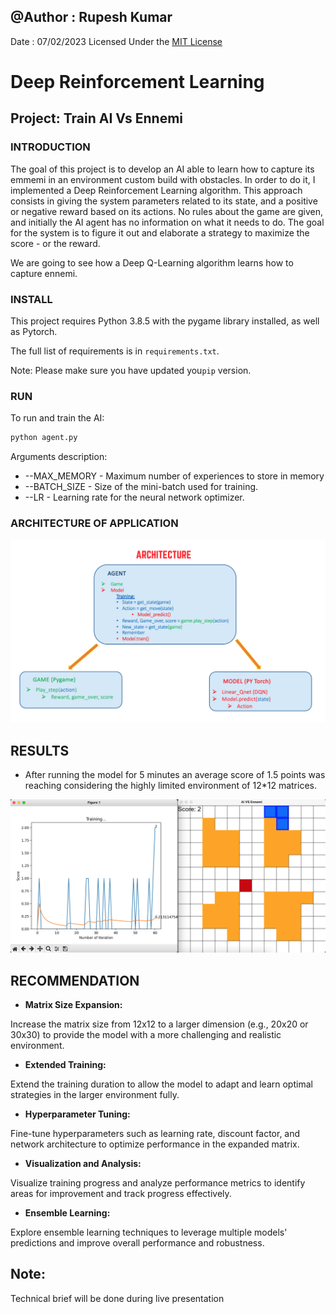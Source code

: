 ## @Author : Rupesh Kumar
Date : 07/02/2023
Licensed Under the [MIT License](LICENSE.md)

# Deep Reinforcement Learning
## Project: Train AI Vs Ennemi

### INTRODUCTION
The goal of this project is to develop an AI able to learn how to capture its emmemi in an environment custom build with obstacles. In order to do it, I implemented a Deep Reinforcement Learning algorithm. This approach consists in giving the system parameters related to its state, and a positive or negative reward based on its actions. No rules about the game are given, and initially the AI agent has no information on what it needs to do. The goal for the system is to figure it out and elaborate a strategy to maximize the score - or the reward.

We are going to see how a Deep Q-Learning algorithm learns how to capture ennemi.

### INSTALL
This project requires Python 3.8.5 with the pygame library installed, as well as Pytorch. 

The full list of requirements is in `requirements.txt`. 

Note: Please make sure you have updated you`pip` version.

### RUN
To run and train the AI:

```python
python agent.py
```

Arguments description:

- --MAX_MEMORY - Maximum number of experiences to store in memory
- --BATCH_SIZE - Size of the mini-batch used for training.
- --LR - Learning rate for the neural network optimizer.


### ARCHITECTURE OF APPLICATION

<p align="center">
  <img src="Images/Archi.png">
</p>

## RESULTS

- After running the model for 5 minutes an average score of 1.5 points was reaching considering the highly limited environment of 12*12 matrices.

<p align="center">
  <img src="Images/Sample_training.png">
</p>

## RECOMMENDATION

- **Matrix Size Expansion:**

Increase the matrix size from 12x12 to a larger dimension (e.g., 20x20 or 30x30) to provide the model with a more challenging and realistic environment.

- **Extended Training:**

Extend the training duration to allow the model to adapt and learn optimal strategies in the larger environment fully.

- **Hyperparameter Tuning:**

Fine-tune hyperparameters such as learning rate, discount factor, and network architecture to optimize performance in the expanded matrix.

- **Visualization and Analysis:**

Visualize training progress and analyze performance metrics to identify areas for improvement and track progress effectively.

- **Ensemble Learning:**

Explore ensemble learning techniques to leverage multiple models' predictions and improve overall performance and robustness.


## Note:
Technical brief will be done during live presentation